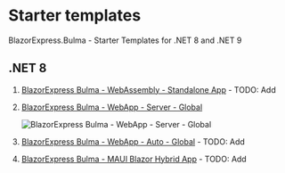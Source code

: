 # Starter templates

BlazorExpress.Bulma - Starter Templates for .NET 8 and .NET 9


## .NET 8

1. [BlazorExpress Bulma - WebAssembly - Standalone App](https://github.com/BlazorExpress/blazorexpress-bulma-starter-templates/tree/main/src/StarterProjects) - TODO: Add

1. [BlazorExpress Bulma - WebApp - Server - Global](https://github.com/BlazorExpress/blazorexpress-bulma-starter-templates/tree/main/src/StarterProjects/NET8.ServerApp)

   <img alt="BlazorExpress Bulma - WebApp - Server - Global" src="https://github.com/user-attachments/assets/fa3c0bee-3c15-4a1a-a04d-cb0192786c95" />

1. [BlazorExpress Bulma - WebApp - Auto - Global](https://github.com/BlazorExpress/blazorexpress-bulma-starter-templates/tree/main/src/StarterProjects) - TODO: Add

1. [BlazorExpress Bulma - MAUI Blazor Hybrid App](https://github.com/BlazorExpress/blazorexpress-bulma-starter-templates/tree/main/src/StarterProjects) - TODO: Add

   
